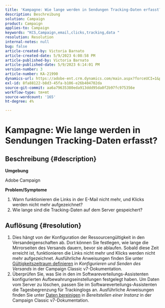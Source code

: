 ```yaml
---
title: 'Kampagne: Wie lange werden in Sendungen Tracking-Daten erfasst?'
description: Beschreibung
solution: Campaign
product: Campaign
applies-to: Campaign
keywords: "KCS,Campaign,email,clicks,tracking,data "
resolution: Resolution
internal-notes: null
bug: false
article-created-by: Victoria Barnato
article-created-date: 5/9/2023 6:08:58 PM
article-published-by: Victoria Barnato
article-published-date: 5/9/2023 6:14:01 PM
version-number: 3
article-number: KA-21990
dynamics-url: https://adobe-ent.crm.dynamics.com/main.aspx?forceUCI=1&pagetype=entityrecord&etn=knowledgearticle&id=d76b8b90-94ee-ed11-8849-6045bd006b25
exl-id: 8fa88122-b8d3-45fa-b106-e26b404702da
source-git-commit: aa6a79635380eda913ddd95da0f2b97fc975356e
workflow-type: tm+mt
source-wordcount: '165'
ht-degree: 4%

---
```


# Kampagne: Wie lange werden in Sendungen Tracking-Daten erfasst?

## Beschreibung {#description}


<b>Umgebung</b>

Adobe Campaign

<b>Problem/Symptome</b>

1. Wann funktionieren die Links in der E-Mail nicht mehr, und Klicks werden nicht mehr aufgezeichnet?
2. Wie lange sind die Tracking-Daten auf dem Server gespeichert?



## Auflösung {#resolution}


1. Dies hängt von der Konfiguration der Ressourcengültigkeit in den Versandeigenschaften ab. Dort können Sie festlegen, wie lange die Mirrorseiten des Versands dauern, bevor sie ablaufen. Sobald diese Zeit erreicht ist, funktionieren die Links nicht mehr und Klicks werden nicht mehr aufgezeichnet. Ausführliche Anweisungen finden Sie unter [Gültigkeitszeitraum definieren](https://experienceleague.adobe.com/docs/campaign-classic/using/sending-messages/key-steps-when-creating-a-delivery/steps-sending-the-delivery.html?lang=en#defining-validity-period) in *Konfigurieren und Senden des Versands* in der Campaign Classic v7-Dokumentation.
2. Überprüfen Sie, was Sie in den im Softwareverteilungs-Assistenten konfigurierten Aufbewahrungseinstellungen festgelegt haben. Um Daten vom Server zu löschen, passen Sie im Softwareverteilungs-Assistenten die Tagesbegrenzung für Trackinglogs an. Ausführliche Anweisungen finden Sie unter [Daten bereinigen](https://experienceleague.adobe.com/docs/campaign-classic/using/installing-campaign-classic/initial-configuration/deploying-an-instance.html?lang=en#purging-data) in *Bereitstellen einer Instanz* in der Campaign Classic v7-Dokumentation.
